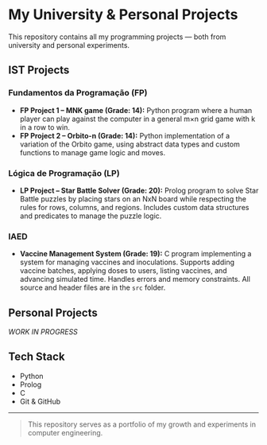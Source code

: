 # My University & Personal Projects

This repository contains all my programming projects — both from university and personal experiments.

## IST Projects

### Fundamentos da Programação (FP)
- **FP Project 1 – MNK game (Grade: 14):** Python program where a human player can play against the computer in a general m×n grid game with k in a row to win.
- **FP Project 2 – Orbito-n (Grade: 14):** Python implementation of a variation of the Orbito game, using abstract data types and custom functions to manage game logic and moves.

### Lógica de Programação (LP)
- **LP Project – Star Battle Solver (Grade: 20):** Prolog program to solve Star Battle puzzles by placing stars on an NxN board while respecting the rules for rows, columns, and regions. Includes custom data structures and predicates to manage the puzzle logic.

### IAED
- **Vaccine Management System (Grade: 19):** C program implementing a system for managing vaccines and inoculations. Supports adding vaccine batches, applying doses to users, listing vaccines, and advancing simulated time. Handles errors and memory constraints. All source and header files are in the `src` folder.

## Personal Projects
*WORK IN PROGRESS*

## Tech Stack
- Python
- Prolog
- C
- Git & GitHub

---

> This repository serves as a portfolio of my growth and experiments in computer engineering.
